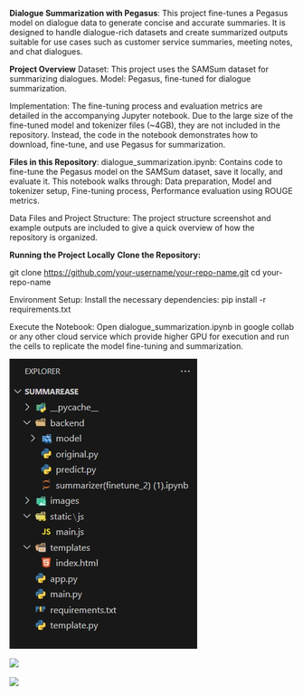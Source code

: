 **Dialogue Summarization with Pegasus**:
This project fine-tunes a Pegasus model on dialogue data to generate concise and accurate summaries. It is designed to handle dialogue-rich datasets and create summarized outputs suitable for use cases such as customer service summaries, meeting notes, and chat dialogues.

**Project Overview**
Dataset: This project uses the SAMSum dataset for summarizing dialogues.
Model: Pegasus, fine-tuned for dialogue summarization.

Implementation: The fine-tuning process and evaluation metrics are detailed in the accompanying Jupyter notebook.
Due to the large size of the fine-tuned model and tokenizer files (~4GB), they are not included in the repository. Instead, the code in the notebook demonstrates how to download, fine-tune, and use Pegasus for summarization.

**Files in this Repository**:
dialogue_summarization.ipynb: Contains code to fine-tune the Pegasus model on the SAMSum dataset, save it locally, and evaluate it. 
This notebook walks through:
Data preparation,
Model and tokenizer setup,
Fine-tuning process,
Performance evaluation using ROUGE metrics.

Data Files and Project Structure: The project structure screenshot and example outputs are included to give a quick overview of how the repository is organized.

**Running the Project Locally**
**Clone the Repository:**

git clone https://github.com/your-username/your-repo-name.git
cd your-repo-name

Environment Setup: Install the necessary dependencies:
pip install -r requirements.txt

Execute the Notebook: Open dialogue_summarization.ipynb in google collab or any other cloud service which provide higher GPU for execution and run the cells to replicate the model fine-tuning and summarization.

![](images/file%20structre.jpg)

![](images/images/output%201.jpg)

![](images/images/output2.jpg)

